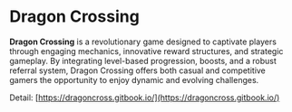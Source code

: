 # Dragon Crossing

**Dragon Crossing** is a revolutionary game designed to captivate players through engaging mechanics, innovative reward structures, and strategic gameplay. By integrating level-based progression, boosts, and a robust referral system, Dragon Crossing offers both casual and competitive gamers the opportunity to enjoy dynamic and evolving challenges.

Detail: [https://dragoncross.gitbook.io/](https://dragoncross.gitbook.io/)
